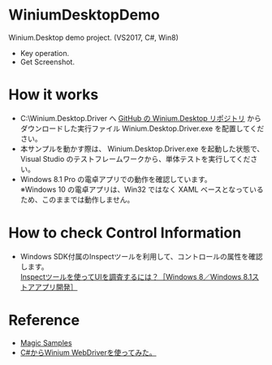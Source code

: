 # WiniumDesktopDemo
Winium.Desktop demo project. (VS2017, C#, Win8)
* Key operation.
* Get Screenshot.

# How it works

* C:\Winium.Desktop.Driver へ [GitHub の Winium.Desktop リポジトリ](https://github.com/2gis/Winium.Desktop/releases) からダウンロードした実行ファイル Winium.Desktop.Driver.exe を配置してください。
* 本サンプルを動かす際は、 Winium.Desktop.Driver.exe を起動した状態で、Visual Studio のテストフレームワークから、単体テストを実行してください。
* Windows 8.1 Pro の電卓アプリでの動作を確認しています。</br>※Windows 10 の電卓アプリは、Win32 ではなく XAML ベースとなっているため、このままでは動作しません。

# How to check Control Information

* Windows SDK付属のInspectツールを利用して、コントロールの属性を確認します。</br>[Inspectツールを使ってUIを調査するには？［Windows 8／Windows 8.1ストアアプリ開発］](http://www.atmarkit.co.jp/ait/articles/1404/03/news004.html)

# Reference

* [Magic Samples](https://github.com/2gis/Winium.Desktop/wiki/Magic-Samples)
* [C#からWinium WebDriverを使ってみた。](https://www.ka-net.org/blog/?p=6463)